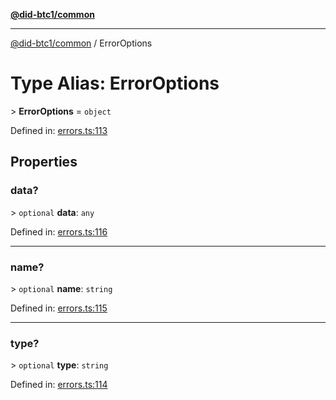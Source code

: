 [**@did-btc1/common**](../README.md)

***

[@did-btc1/common](../globals.md) / ErrorOptions

# Type Alias: ErrorOptions

&gt; **ErrorOptions** = `object`

Defined in: [errors.ts:113](https://github.com/dcdpr/did-btc1-js/blob/4ab6f9915d95beed9bc633644c9db1539395f512/packages/common/src/errors.ts#L113)

## Properties

### data?

&gt; `optional` **data**: `any`

Defined in: [errors.ts:116](https://github.com/dcdpr/did-btc1-js/blob/4ab6f9915d95beed9bc633644c9db1539395f512/packages/common/src/errors.ts#L116)

***

### name?

&gt; `optional` **name**: `string`

Defined in: [errors.ts:115](https://github.com/dcdpr/did-btc1-js/blob/4ab6f9915d95beed9bc633644c9db1539395f512/packages/common/src/errors.ts#L115)

***

### type?

&gt; `optional` **type**: `string`

Defined in: [errors.ts:114](https://github.com/dcdpr/did-btc1-js/blob/4ab6f9915d95beed9bc633644c9db1539395f512/packages/common/src/errors.ts#L114)
